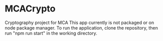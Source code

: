 # MCACrypto
Cryptography project for MCA
This app currently is not packaged or on node package manager. To run the application, clone the repository, then run "npm run start" in the working directory.
